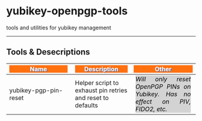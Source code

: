 <style>
    body {
            text-align: justify
    }
    aside {
            width: auto;
            padding: 2px 10px 2 px 10px;
            margin-left: 5px;
            margin-right: 5px;
            float: center;
            font-style: italic;
            background-color: lightgray;
            color: black;
            text-align: justify;
    }
</style>
# yubikey-openpgp-tools

<section>tools and utilities for yubikey management</section>  

---
## Tools & Desecriptions

| <div style="background: #ff700f; color: white; text-shadow: 2px 2px rgba(25,120,255,60%); width: 155px">Name</div> | <div style="background: #ff700f; color: white; text-shadow: 2px 2px rgba(25,120,255,60%);width: auto">Description</div> | <div style="width: auto; background: #ff700f;"><text style="color: white; text-shadow: 2px 2px rgba(25,120,255,60%);">Other</text></div> |
| --- | --- | --- |
| yubikey-pgp-pin-reset | Helper script to exhaust pin retries and reset to defaults | <aside><text style="vertical-align: middle;">*Will only reset OpenPGP PINs on Yubikey. Has no effect on PIV, FIDO2, etc.*</text></aside> |



